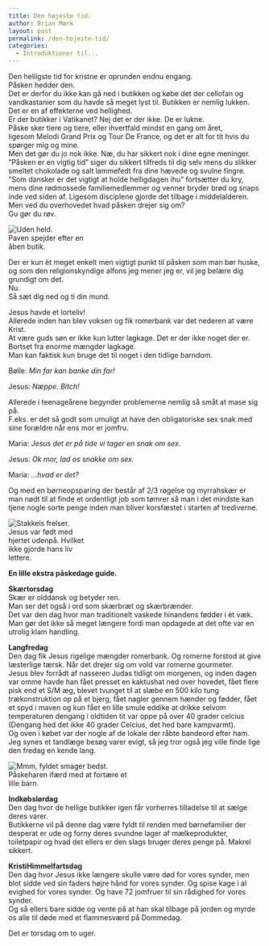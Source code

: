 ```yaml
---
title: Den højeste tid.
author: Brian Mørk
layout: post
permalink: /den-hojeste-tid/
categories:
  - Introduktioner til...
---
```

Den helligste tid for kristne er oprunden endnu engang.  
Påsken hedder den.  
Det er derfor du ikke kan gå ned i butikken og købe det der cellofan og vandkastanier som du havde så meget lyst til. Butikken er nemlig lukken.  
Det er en af effekterne ved hellighed.  
Er der butikker i Vatikanet? Nej det er der ikke. De er lukne.  
Påske sker tiere og tiere, eller ihvertfald mindst en gang om året,  
ligesom Melodi Grand Prix og Tour De France, og det er alt for tit hvis du spørger mig og mine.  
Men det gør du jo nok ikke. Næ, du har sikkert nok i dine egne meninger.  
”Påsken er en vigtig tid” siger du sikkert tilfreds til dig selv mens du slikker smeltet chokolade og salt lammefedt fra dine hævede og svulne fingre. ”Som dansker er det vigtigt at holde helligdagen ihu” fortsætter du kry, mens dine rødmossede familiemedlemmer og venner bryder brød og snaps inde ved siden af. Ligesom disciplene gjorde det tilbage i middelalderen.  
Men ved du overhovedet hvad påsken drejer sig om?  
Gu gør du røv.

<div class="bitImage bitRight" style="width: 150px">
  <img src="http://www.abekat.net/wp-content/images/pope.jpg" alt="Uden held." /><br /> Paven spejder efter en åben butik.
</div>

Der er kun èt meget enkelt men vigtigt punkt til påsken som man bør huske, og som den religionskyndige alfons jeg mener jeg er, vil jeg belære dig grundigt om det.  
Nu.  
Så sæt dig ned og ti din mund.

Jesus havde et lorteliv!  
Allerede inden han blev voksen og fik romerbank var det nederen at være Krist.  
At være guds søn er ikke kun lutter lagkage. Det er der ikke noget der er. Bortset fra enorme mængder lagkage.  
Man kan faktisk kun bruge det til noget i den tidlige barndom.

Bølle: *Min far kan banke din far!*

Jesus: *Næppe. Bitch!*

Allerede i teenageårene begynder problemerne nemlig så småt at mase sig på.  
F.eks. er det så godt som umuligt at have den obligatoriske sex snak med sine forældre når ens mor er jomfru.

Maria: *Jesus det er på tide vi tager en snak om sex.*

Jesus: *Ok mor, lad os snakke om sex.*

Maria: *…hvad er det?*

Og med en børneopsparing der består af 2/3 røgelse og myrrahskær er man nødt til at finde et ordentligt job som tømrer så man i det mindste kan tjene nogle sorte penge inden man bliver korsfæstet i starten af trediverne.

<div class="bitImage bitLeft" style="width: 160px">
  <img src="http://www.abekat.net/wp-content/images/jesus.jpg" alt="Stakkels frelser." /><br /> Jesus var født med hjertet udenpå. Hvilket ikke gjorde hans liv lettere.
</div>

**En lille ekstra påskedage guide.**

**Skærtorsdag**  
Skær er olddansk og betyder ren.  
Man ser det også i ord som skærbræt og skærbrænder.  
Det var den dag hvor man traditionelt vaskede hinandens fødder i èt væk.  
Man gør det ikke så meget længere fordi man opdagede at det ofte var en utrolig klam handling.

**Langfredag**  
Den dag fik Jesus rigelige mængder romerbank. Og romerne forstod at give læsterlige tærsk. Når det drejer sig om vold var romerne gourmeter.  
Jesus blev forrådt af nasseren Judas tidligt om morgenen, og inden dagen var omme havde han fået presset en kaktushat ned over hovedet, fået flere pisk end et S/M æg, blevet tvunget til at slæbe en 500 kilo tung trækonstruktion op på et bjerg, fået nagler gennem hænder og fødder, fået et spyd i maven og kun fået en lille smule eddike at drikke selvom temperaturen dengang i oldtiden tit var oppe på over 40 grader celcius (Dengang hed det ikke 40 grader Celcius, det hed bare kampvarmt).  
Og oven i købet var der nogle af de lokale der råbte bandeord efter ham.  
Jeg synes et tandlæge besøg varer evigt, så jeg tror også jeg ville finde lige den fredag en kende lang.

<div class="bitImage bitRight" style="width: 240px">
  <img src="http://www.abekat.net/wp-content/images/Easterbunny.jpg" alt="Mmm, fyldet smager bedst." /><br /> Påskeharen ifærd med at fortære et lille barn.
</div>

**Indkøbslørdag**  
Den dag hvor de hellige butikker igen får vorherres tilladelse til at sælge deres varer.  
Butikkerne vil på denne dag være fyldt til renden med børnefamilier der desperat er ude og forny deres svundne lager af mælkeprodukter, toiletpapir og hvad det ellers er den slags bruger deres penge på. Makrel sikkert.

**KristiHimmelfartsdag**  
Den dag hvor Jesus ikke længere skulle være død for vores synder, men blot sidde ved sin faders højre hånd for vores synder. Og spise kage i al evighed for vores synder. Og have 72 jomfruer til sin rådighed for vores synder.  
Og så ellers bare sidde og vente på at han skal tilbage på jorden og myrde os alle til døde med et flammesværd på Dommedag.

Det er torsdag om to uger.